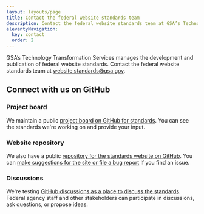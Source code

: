 ```yaml
---
layout: layouts/page
title: Contact the federal website standards team
description: Contact the federal website standards team at GSA’s Technology Transformation Services.
eleventyNavigation:
  key: contact
  order: 2
---
```


GSA’s Technology Transformation Services manages the development and publication of federal website standards. Contact the federal website standards team at website.standards@gsa.gov.

## Connect with us on GitHub

### Project board

We maintain a public [project board on GitHub for standards](https://github.com/orgs/GSA-TTS/projects/48/views/1?filterQuery=label%3A%22Potential+standard%22). You can see the standards we're working on and provide your input. 

### Website repository

We also have a public [repository for the standards website on GitHub](https://github.com/GSA-TTS/federal-website-standards). You can [make suggestions for the site or file a bug report](https://github.com/GSA-TTS/federal-website-standards/issues/new/choose) if you find an issue.

### Discussions

We're testing [GitHub discussions as a place to discuss the standards](https://github.com/GSA-TTS/federal-website-standards/discussions). Federal agency staff and other stakeholders can participate in discussions, ask questions, or propose ideas. 


